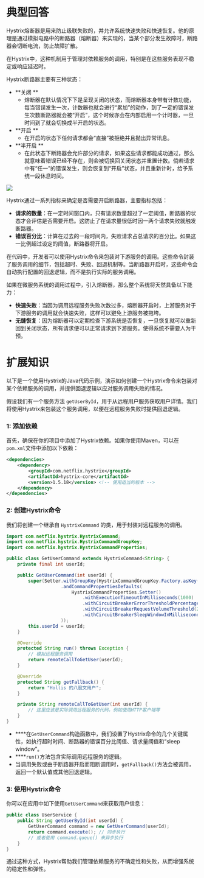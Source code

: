 # 典型回答


Hystrix熔断器是用来防止级联失败的，并允许系统快速失败和快速恢复。他的原理是通过模拟电路中的断路器（熔断器）来实现的，当某个部分发生故障时，断路器会切断电流，防止故障扩散。



在Hystrix中，这种机制用于管理对依赖服务的调用，特别是在这些服务表现不稳定或响应延迟时。



Hystrix断路器主要有三种状态：



+ **关闭 **
    - 熔断器在默认情况下下是呈现关闭的状态，而熔断器本身带有计数功能，每当错误发生一次，计数器也就会进行“累加”的动作，到了一定的错误发生次数断路器就会被“开启”，这个时候亦会在内部启用一个计时器，一旦时间到了就会切换成半开启的状态。
+ **开启 **
    - 在开启的状态下任何请求都会“直接”被拒绝并且抛出异常讯息。
+ **半开启 **
    - 在此状态下断路器会允许部分的请求，如果这些请求都能成功通过，那么就意味着错误已经不存在，则会被切换回关闭状态并重置计数。倘若请求中有“任一”的错误发生，则会恢复到“开启”状态，并且重新计时，给予系统一段休息时间。



![](https://cdn.nlark.com/yuque/0/2024/png/5378072/1714544112919-0df7501a-9190-49f7-be5d-89088ec85eb5.png)



Hystrix通过一系列指标来确定是否需要开启断路器，主要指标包括：



+ **请求的数量**：在一定时间窗口内，只有请求数量超过了一定阈值，断路器的状态才会评估是否需要开启。这防止了在请求量很低时因一两个请求失败就触发断路器。
+ **错误百分比**：计算在过去的一段时间内，失败请求占总请求的百分比。如果这一比例超过设定的阈值，断路器将开启。



在代码中，开发者可以使用Hystrix命令来包装对下游服务的调用。这些命令封装了服务调用的细节，包括超时、失败、回退机制等。当断路器开启时，这些命令会自动执行配置的回退逻辑，而不是执行实际的服务调用。



如果在微服务系统的调用过程中，引入熔断器，那么整个系统将天然具备以下能力：



+ **快速失败**：当因为调用远程服务失败次数过多，熔断器开启时，上游服务对于下游服务的调用就会快速失败，这样可以避免上游服务被拖垮。
+ **无缝恢复**：因为熔断器可以定期检查下游系统是否恢复，一旦恢复就可以重新回到关闭状态，所有请求便可以正常请求到下游服务。使得系统不需要人为干预。



# 扩展知识


以下是一个使用Hystrix的Java代码示例，演示如何创建一个Hystrix命令来包装对某个依赖服务的调用，并提供回退逻辑以应对服务调用失败的情况。



假设我们有一个服务方法 `getUserById`，用于从远程用户服务获取用户详情。我们将使用Hystrix来包装这个服务调用，以便在远程服务失败时提供回退逻辑。

### 1: 添加依赖


首先，确保在你的项目中添加了Hystrix依赖。如果你使用Maven，可以在`pom.xml`文件中添加以下依赖：



```xml
<dependencies>
    <dependency>
        <groupId>com.netflix.hystrix</groupId>
        <artifactId>hystrix-core</artifactId>
        <version>1.5.18</version> <!-- 使用适当的版本 -->
    </dependency>
</dependencies>
```



### 2: 创建Hystrix命令


我们将创建一个继承自 `HystrixCommand` 的类，用于封装对远程服务的调用。



```java
import com.netflix.hystrix.HystrixCommand;
import com.netflix.hystrix.HystrixCommandGroupKey;
import com.netflix.hystrix.HystrixCommandProperties;

public class GetUserCommand extends HystrixCommand<String> {
    private final int userId;

    public GetUserCommand(int userId) {
        super(Setter.withGroupKey(HystrixCommandGroupKey.Factory.asKey("UserServiceGroup"))
                    .andCommandPropertiesDefaults(
                        HystrixCommandProperties.Setter()
                            .withExecutionTimeoutInMilliseconds(1000)
                            .withCircuitBreakerErrorThresholdPercentage(50)
                            .withCircuitBreakerRequestVolumeThreshold(20)
                            .withCircuitBreakerSleepWindowInMilliseconds(5000)
                    ));
        this.userId = userId;
    }

    @Override
    protected String run() throws Exception {
        // 模拟远程服务调用
        return remoteCallToGetUser(userId);
    }

    @Override
    protected String getFallback() {
        return "Hollis 的八股文用户";
    }

    private String remoteCallToGetUser(int userId) {
        // 这里应该是实际调用远程服务的代码，例如使用HTTP客户端等
    }
}
```



+ ****在`GetUserCommand`构造函数中，我们设置了Hystrix命令的几个关键属性，如执行超时时间、断路器的错误百分比阈值、请求量阈值和“sleep window”。
+ ****`run()`方法包含实际调用远程服务的逻辑。
+ 当调用失败或由于断路器开启而阻断调用时，`getFallback()`方法会被调用，返回一个默认值或其他回退逻辑。

### 3: 使用Hystrix命令


你可以在应用中如下使用`GetUserCommand`来获取用户信息：



```java
public class UserService {
    public String getUserById(int userId) {
        GetUserCommand command = new GetUserCommand(userId);
        return command.execute(); // 同步执行
        // 或者使用 command.queue() 来异步执行
    }
}
```



通过这种方式，Hystrix帮助我们管理依赖服务的不确定性和失败，从而增强系统的稳定性和弹性。

## 
